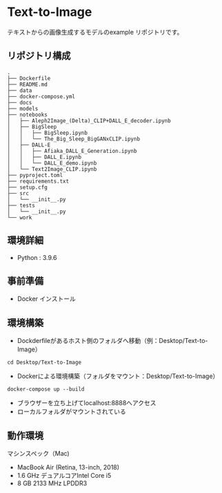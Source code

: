 # Text-to-Image

テキストからの画像生成するモデルのexample リポジトリです。

## リポジトリ構成

```
.
├── Dockerfile
├── README.md
├── data
├── docker-compose.yml
├── docs
├── models
├── notebooks
│   ├── Aleph2Image_(Delta)_CLIP+DALL_E_decoder.ipynb
│   ├── BigSleep
│   │   ├── BigSleep.ipynb
│   │   └── The_Big_Sleep_BigGANxCLIP.ipynb
│   ├── DALL-E
│   │   ├── Afiaka_DALL_E_Generation.ipynb
│   │   ├── DALL_E.ipynb
│   │   └── DALL_E_demo.ipynb
│   └── Text2Image_CLIP.ipynb
├── pyproject.toml
├── requirements.txt
├── setup.cfg
├── src
│   └── __init__.py
├── tests
│   └── __init__.py
└── work
```

## 環境詳細

- Python : 3.9.6

## 事前準備

- Docker インストール

## 環境構築

- Dockderfileがあるホスト側のフォルダへ移動（例：Desktop/Text-to-Image）

```
cd Desktop/Text-to-Image
```

- Dockerによる環境構築（フォルダをマウント：Desktop/Text-to-Image）

```
docker-compose up --build
```

- ブラウザーを立ち上げてlocalhost:8888へアクセス
- ローカルフォルダがマウントされている

## 動作環境

マシンスペック（Mac)

- MacBook Air (Retina, 13-inch, 2018)
- 1.6 GHz デュアルコアIntel Core i5
- 8 GB 2133 MHz LPDDR3
